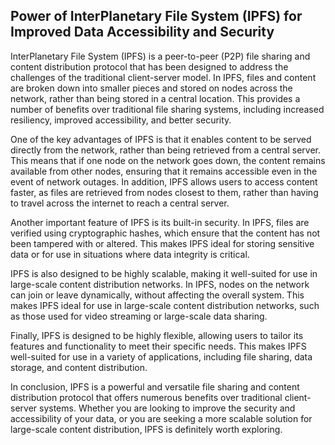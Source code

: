 ## Power of InterPlanetary File System (IPFS) for Improved Data Accessibility and Security

InterPlanetary File System (IPFS) is a peer-to-peer (P2P) file sharing and content distribution protocol that has been designed to address the challenges of the traditional client-server model. In IPFS, files and content are broken down into smaller pieces and stored on nodes across the network, rather than being stored in a central location. This provides a number of benefits over traditional file sharing systems, including increased resiliency, improved accessibility, and better security.

One of the key advantages of IPFS is that it enables content to be served directly from the network, rather than being retrieved from a central server. This means that if one node on the network goes down, the content remains available from other nodes, ensuring that it remains accessible even in the event of network outages. In addition, IPFS allows users to access content faster, as files are retrieved from nodes closest to them, rather than having to travel across the internet to reach a central server.

Another important feature of IPFS is its built-in security. In IPFS, files are verified using cryptographic hashes, which ensure that the content has not been tampered with or altered. This makes IPFS ideal for storing sensitive data or for use in situations where data integrity is critical.

IPFS is also designed to be highly scalable, making it well-suited for use in large-scale content distribution networks. In IPFS, nodes on the network can join or leave dynamically, without affecting the overall system. This makes IPFS ideal for use in large-scale content distribution networks, such as those used for video streaming or large-scale data sharing.

Finally, IPFS is designed to be highly flexible, allowing users to tailor its features and functionality to meet their specific needs. This makes IPFS well-suited for use in a variety of applications, including file sharing, data storage, and content distribution.

In conclusion, IPFS is a powerful and versatile file sharing and content distribution protocol that offers numerous benefits over traditional client-server systems. Whether you are looking to improve the security and accessibility of your data, or you are seeking a more scalable solution for large-scale content distribution, IPFS is definitely worth exploring.
